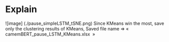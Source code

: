 # Explain

![image] (./pause_simpleLSTM_tSNE.png)
Since KMeans win the most, save only the clustering results of KMeans, Saved file name => «  camemBERT_pause_LSTM_KMeans.xlsx  »
